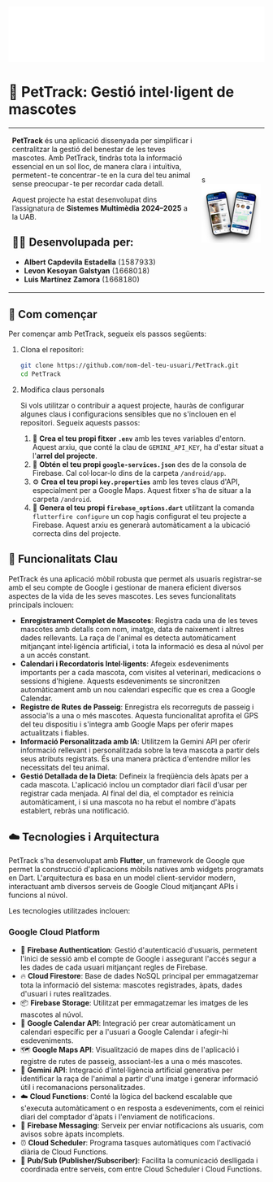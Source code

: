 ![PetTrack Banner](./assets/images/logo.png)

# 🐾 PetTrack: Gestió intel·ligent de mascotes
<table border="0">
<tr>
<td>

**PetTrack** és una aplicació dissenyada per simplificar i centralitzar la gestió del benestar de les teves mascotes. Amb PetTrack, tindràs tota la informació essencial en un sol lloc, de manera clara i intuïtiva, permetent-te concentrar-te en la cura del teu animal sense preocupar-te per recordar cada detall.

Aquest projecte ha estat desenvolupat dins l’assignatura de **Sistemes Multimèdia 2024–2025** a la UAB.

## 👨‍💻 Desenvolupada per:

* **Albert Capdevila Estadella** (1587933)  
* **Levon Kesoyan Galstyan** (1668018)  
* **Luis Martínez Zamora** (1668180)

</td>
<td>s
<img src="./assets/images/screenshots.png" alt="Captures de PetTrack" width="1000"/>
</td>
</tr>
</table>


## 🚀 Com començar

Per començar amb PetTrack, segueix els passos següents:

1.  Clona el repositori:
    ```bash
    git clone https://github.com/nom-del-teu-usuari/PetTrack.git
    cd PetTrack
    ```
2. Modifica claus personals

   Si vols utilitzar o contribuir a aquest projecte, hauràs de configurar algunes claus i configuracions sensibles que no s'inclouen en el repositori. Segueix aquests passos:
    
    1.  📄 **Crea el teu propi fitxer `.env`** amb les teves variables d'entorn. Aquest arxiu, que conté la clau de `GEMINI_API_KEY`, ha d'estar situat a l'**arrel del projecte**.
    2.  🔑 **Obtén el teu propi `google-services.json`** des de la consola de Firebase. Cal col·locar-lo dins de la carpeta `/android/app`.
    3.  ⚙️ **Crea el teu propi `key.properties`** amb les teves claus d'API, especialment per a Google Maps. Aquest fitxer s'ha de situar a la carpeta `/android`.
    4.  🔄 **Genera el teu propi `firebase_options.dart`** utilitzant la comanda `flutterfire configure` un cop hagis configurat el teu projecte a Firebase. Aquest arxiu es generarà automàticament a la ubicació correcta dins del projecte.

## 📱 Funcionalitats Clau

PetTrack és una aplicació mòbil robusta que permet als usuaris registrar-se amb el seu compte de Google i gestionar de manera eficient diversos aspectes de la vida de les seves mascotes. Les seves funcionalitats principals inclouen:

* **Enregistrament Complet de Mascotes**: Registra cada una de les teves mascotes amb detalls com nom, imatge, data de naixement i altres dades rellevants. La raça de l'animal es detecta automàticament mitjançant intel·ligència artificial, i tota la informació es desa al núvol per a un accés constant.
* **Calendari i Recordatoris Intel·ligents**: Afegeix esdeveniments importants per a cada mascota, com visites al veterinari, medicacions o sessions d'higiene. Aquests esdeveniments se sincronitzen automàticament amb un nou calendari específic que es crea a Google Calendar.
* **Registre de Rutes de Passeig**: Enregistra els recorreguts de passeig i associa'ls a una o més mascotes. Aquesta funcionalitat aprofita el GPS del teu dispositiu i s'integra amb Google Maps per oferir mapes actualitzats i fiables.
* **Informació Personalitzada amb IA**: Utilitzem la Gemini API per oferir informació rellevant i personalitzada sobre la teva mascota a partir dels seus atributs registrats. És una manera pràctica d'entendre millor les necessitats del teu animal.
* **Gestió Detallada de la Dieta**: Defineix la freqüència dels àpats per a cada mascota. L'aplicació inclou un comptador diari fàcil d'usar per registrar cada menjada. Al final del dia, el comptador es reinicia automàticament, i si una mascota no ha rebut el nombre d'àpats establert, rebràs una notificació.

## ☁️ Tecnologies i Arquitectura

PetTrack s'ha desenvolupat amb **Flutter**, un framework de Google que permet la construcció d'aplicacions mòbils natives amb widgets programats en Dart. L'arquitectura es basa en un model client-servidor modern, interactuant amb diversos serveis de Google Cloud mitjançant APIs i funcions al núvol.

Les tecnologies utilitzades inclouen:

### Google Cloud Platform
* 🔐 **Firebase Authentication**: Gestió d'autenticació d'usuaris, permetent l'inici de sessió amb el compte de Google i assegurant l'accés segur a les dades de cada usuari mitjançant regles de Firebase.
* 🔥 **Cloud Firestore**: Base de dades NoSQL principal per emmagatzemar tota la informació del sistema: mascotes registrades, àpats, dades d'usuari i rutes realitzades.
* 📦 **Firebase Storage**: Utilitzat per emmagatzemar les imatges de les mascotes al núvol.
* 📆 **Google Calendar API**: Integració per crear automàticament un calendari específic per a l'usuari a Google Calendar i afegir-hi esdeveniments.
* 🗺️ **Google Maps API**: Visualització de mapes dins de l'aplicació i registre de rutes de passeig, associant-les a una o més mascotes.
* 🧠 **Gemini API**: Integració d'intel·ligència artificial generativa per identificar la raça de l'animal a partir d'una imatge i generar informació útil i recomanacions personalitzades.
* ☁️ **Cloud Functions**: Conté la lògica del backend escalable que s'executa automàticament o en resposta a esdeveniments, com el reinici diari del comptador d'àpats i l'enviament de notificacions.
* 🔔 **Firebase Messaging**: Serveix per enviar notificacions als usuaris, com avisos sobre àpats incomplets.
* ⏰ **Cloud Scheduler**: Programa tasques automàtiques com l'activació diària de Cloud Functions.
* 🔄 **Pub/Sub (Publisher/Subscriber)**: Facilita la comunicació deslligada i coordinada entre serveis, com entre Cloud Scheduler i Cloud Functions.


